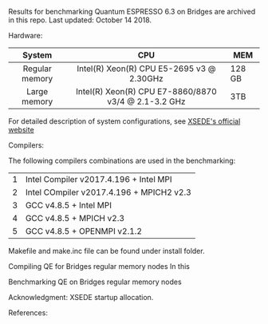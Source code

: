 Results for benchmarking Quantum ESPRESSO 6.3 on Bridges are archived in this repo. Last updated: October 14 2018.

Hardware:

|System|CPU|MEM|
|:---:|:---:|--|
|Regular memory| Intel(R) Xeon(R) CPU E5-2695 v3 @ 2.30GHz|128 GB|
|Large memory| Intel(R) Xeon(R) CPU E7-8860/8870 v3/4 @ 2.1-3.2 GHz|3TB|

For detailed description of system configurations, see [XSEDE's official website](https://www.psc.edu/bridges/user-guide/system-configuration) 

Compilers:

The following compilers combinations are used in the benchmarking:

|||
|-|-|
|1| Intel Compiler v2017.4.196 + Intel MPI|
|2| Intel COmpiler v2017.4.196 + MPICH2 v2.3|
|3| GCC v4.8.5 + Intel MPI|
|4| GCC v4.8.5 + MPICH v2.3|
|5| GCC v4.8.5 + OPENMPI v2.1.2|

Makefile and make.inc file can be found under install folder.

Compiling QE for Bridges regular memory nodes
In this 


Benchmarking QE on Bridges regular memory nodes



Acknowledgment: XSEDE startup allocation.

References:
